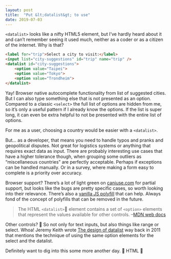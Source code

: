 ```yaml
---
layout: post
title:  "Put &lt;datalist&gt; to use"
date: 2019-07-03
---
```


`<datalist>` looks like a nifty HTML5 element, but I’ve hardly heard about it and can’t remember seeing it used much, neither as a coder or as a citizen of the internet. Why is that?

```html
<label for="trip">Select a city to visit:</label>
<input list="city-suggestions" id="trip" name="trip" />
<datalist id="city-suggestions">
    <option value="Taipei">
    <option value="Tokyo">
    <option value="Trondheim">
</datalist>
```

Yay! Browser native autocomplete functionality from list of suggested cities. But I can also type something else that is not presented as an option. Compared to a classic `<select>` the full list of options are hidden from me, so it’s only a useful pattern if I already know the options. If the list is super long, it can even be extra helpful to not be presented with the entire list of options.

For me as a user, choosing a country would be easier with a `<datalist>`.

But… as a developer, that means you need to handle typos and pranks and geopolitical disputes. Not&nbsp;great for logistics systems or anything that requires exact data as input. There are probably interesting use cases that have a higher tolerance though, when grouping some outliers as “miscellaneous countries” are perfectly acceptable. Perhaps if exceptions can be handled manually. Or in a survey, where making a form easy to complete is a priority over accuracy.

Browser support? There’s a lot of light green on [caniuse.com](https://caniuse.com/#feat=datalist) for partial support, but looks like the bugs are pretty specific cases, so worth looking into their relevance. There’s also a [vanilla JS polyfill](https://github.com/mfranzke/datalist-polyfill) that can help. Always fond of the concept of polyfills that can be removed in the future.

> The HTML `<datalist>` element contains a set of `<option>` elements that represent the values available for other controls. –[MDN web docs](https://developer.mozilla.org/en-US/docs/Web/HTML/Element/datalist)

Other controls? 🤔 So not only for text inputs, but also things like range or select. Whoa! Jeremy Keith wrote [The design of datalist](https://adactio.com/journal/4272/) way back in 2011 that mentions the technique of using the same option elements for the select and the datalist.

Definitely want to dig into this some more another day. 💙 HTML 💙
